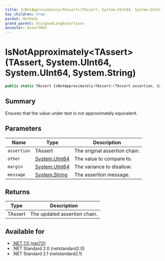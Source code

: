 ```yaml
---
title: IsNotApproximately<TAssert>(TAssert, System.UInt64, System.UInt64, System.String)
has_children: true
parent: Methods
grand_parent: UnsignedLongAssertions
ancestor: AssertNet
---
```

# IsNotApproximately&lt;TAssert&gt;(TAssert, System.UInt64, System.UInt64, System.String)

```csharp
public static TAssert IsNotApproximately<TAssert>(TAssert assertion, System.UInt64 other, System.UInt64 margin, System.String message);
```

## Summary
Ensures that the value under test is not approximately equivalent.

## Parameters
|Name|Type|Description|
|-|-|-|
|`assertion`|TAssert|The original assertion chain.|
|`other`|[System.UInt64](https://learn.microsoft.com/en-us/dotnet/api/system.uint64)|The value to compare to.|
|`margin`|[System.UInt64](https://learn.microsoft.com/en-us/dotnet/api/system.uint64)|The variance to disallow.|
|`message`|[System.String](https://learn.microsoft.com/en-us/dotnet/api/system.string)|The assertion message.|

## Returns
|Type|Description|
|-|-|
|TAssert|The updated assertion chain.|

## Available for
- [.NET 7.0 (net7.0)](https://versionsof.net/core/7.0/)
- .NET Standard 2.0 (netstandard2.0)
- .NET Standard 2.1 (netstandard2.1)
